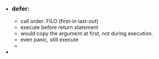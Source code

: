 
- ### defer:
	- call order: FILO (first-in last-out)
	- execute before return statement
	- would copy the argument at first, not during execution.
	- even panic, still execute
	- 
- 